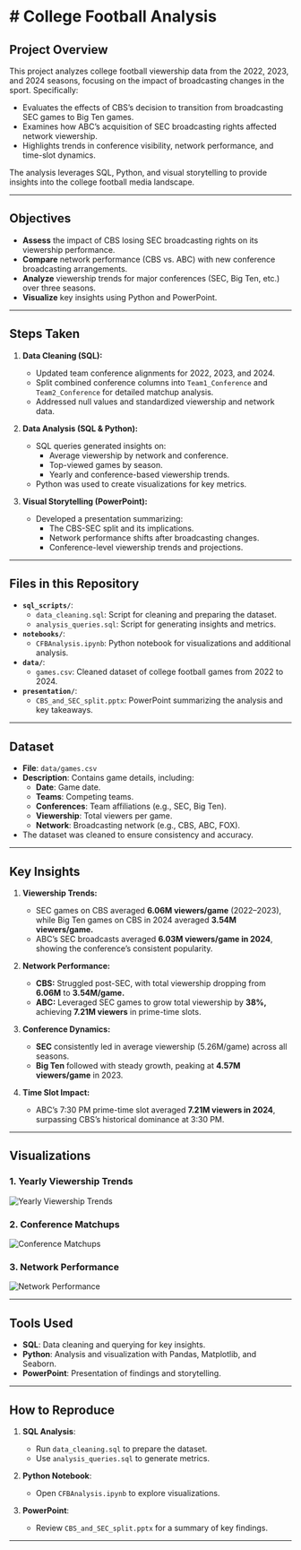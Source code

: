 # # College Football Analysis

## Project Overview
This project analyzes college football viewership data from the 2022, 2023, and 2024 seasons, focusing on the impact of broadcasting changes in the sport. Specifically:
- Evaluates the effects of CBS’s decision to transition from broadcasting SEC games to Big Ten games.
- Examines how ABC’s acquisition of SEC broadcasting rights affected network viewership.
- Highlights trends in conference visibility, network performance, and time-slot dynamics.

The analysis leverages SQL, Python, and visual storytelling to provide insights into the college football media landscape.

---

## Objectives
- **Assess** the impact of CBS losing SEC broadcasting rights on its viewership performance.
- **Compare** network performance (CBS vs. ABC) with new conference broadcasting arrangements.
- **Analyze** viewership trends for major conferences (SEC, Big Ten, etc.) over three seasons.
- **Visualize** key insights using Python and PowerPoint.

---

## Steps Taken
1. **Data Cleaning (SQL):**
   - Updated team conference alignments for 2022, 2023, and 2024.
   - Split combined conference columns into `Team1_Conference` and `Team2_Conference` for detailed matchup analysis.
   - Addressed null values and standardized viewership and network data.

2. **Data Analysis (SQL & Python):**
   - SQL queries generated insights on:
     - Average viewership by network and conference.
     - Top-viewed games by season.
     - Yearly and conference-based viewership trends.
   - Python was used to create visualizations for key metrics.

3. **Visual Storytelling (PowerPoint):**
   - Developed a presentation summarizing:
     - The CBS-SEC split and its implications.
     - Network performance shifts after broadcasting changes.
     - Conference-level viewership trends and projections.

---

## Files in this Repository
- **`sql_scripts/`**:
  - `data_cleaning.sql`: Script for cleaning and preparing the dataset.
  - `analysis_queries.sql`: Script for generating insights and metrics.
- **`notebooks/`**:
  - `CFBAnalysis.ipynb`: Python notebook for visualizations and additional analysis.
- **`data/`**:
  - `games.csv`: Cleaned dataset of college football games from 2022 to 2024.
- **`presentation/`**:
  - `CBS_and_SEC_split.pptx`: PowerPoint summarizing the analysis and key takeaways.

---

## Dataset
- **File**: `data/games.csv`
- **Description**: Contains game details, including:
  - **Date**: Game date.
  - **Teams**: Competing teams.
  - **Conferences**: Team affiliations (e.g., SEC, Big Ten).
  - **Viewership**: Total viewers per game.
  - **Network**: Broadcasting network (e.g., CBS, ABC, FOX).
- The dataset was cleaned to ensure consistency and accuracy.

---

## Key Insights
1. **Viewership Trends:**
   - SEC games on CBS averaged **6.06M viewers/game** (2022–2023), while Big Ten games on CBS in 2024 averaged **3.54M viewers/game.**
   - ABC’s SEC broadcasts averaged **6.03M viewers/game in 2024**, showing the conference’s consistent popularity.

2. **Network Performance:**
   - **CBS:** Struggled post-SEC, with total viewership dropping from **6.06M** to **3.54M/game.**
   - **ABC:** Leveraged SEC games to grow total viewership by **38%,** achieving **7.21M viewers** in prime-time slots.

3. **Conference Dynamics:**
   - **SEC** consistently led in average viewership (5.26M/game) across all seasons.
   - **Big Ten** followed with steady growth, peaking at **4.57M viewers/game** in 2023.

4. **Time Slot Impact:**
   - ABC’s 7:30 PM prime-time slot averaged **7.21M viewers in 2024**, surpassing CBS’s historical dominance at 3:30 PM.

---

## Visualizations
### **1. Yearly Viewership Trends**
![Yearly Viewership Trends](images/yearly_trends.png)

### **2. Conference Matchups**
![Conference Matchups](images/conference_matchups.png)

### **3. Network Performance**
![Network Performance](images/network_performance.png)

---

## Tools Used
- **SQL**: Data cleaning and querying for key insights.
- **Python**: Analysis and visualization with Pandas, Matplotlib, and Seaborn.
- **PowerPoint**: Presentation of findings and storytelling.

---

## How to Reproduce
1. **SQL Analysis**:
   - Run `data_cleaning.sql` to prepare the dataset.
   - Use `analysis_queries.sql` to generate metrics.

2. **Python Notebook**:
   - Open `CFBAnalysis.ipynb` to explore visualizations.

3. **PowerPoint**:
   - Review `CBS_and_SEC_split.pptx` for a summary of key findings.

---

